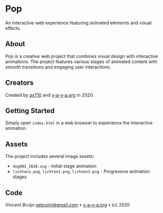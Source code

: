 # Pop

An interactive web experience featuring animated elements and visual effects.

## About

Pop is a creative web project that combines visual design with interactive animations. The project features various stages of animated content with smooth transitions and engaging user interactions.

## Creators

Created by [ax710](https://www.ax710.org) and [y-a-v-a.org](https://www.y-a-v-a.org) in 2020.

## Getting Started

Simply open `index.html` in a web browser to experience the interactive animation.

## Assets

The project includes several image assets:

- `dog001_2020.svg` - Initial stage animation
- `lichten1.png`, `lichten2.png`, `lichten3.png` - Progressive animation stages

## Code

Vincent Bruijn <vebruijn@gmail.com> • [y-a-v-a.org](https://www.y-a-v-a.org) • (c) 2020
